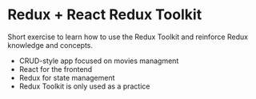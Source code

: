 # Redux + React Redux Toolkit

Short exercise to learn how to use the Redux Toolkit and reinforce Redux knowledge and concepts.

- CRUD-style app focused on movies managment
- React for the frontend
- Redux for state management
- Redux Toolkit is only used as a practice
